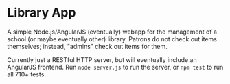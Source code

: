 # Library App

A simple Node.js/AngularJS (eventually) webapp for the management of a school
(or maybe eventually other) library. Patrons do not check out items themselves;
instead, "admins" check out items for them.

Currently just a RESTful HTTP server, but will eventually include an AngularJS
frontend. Run `node server.js` to run the server, or `npm test` to run all 710+
tests.